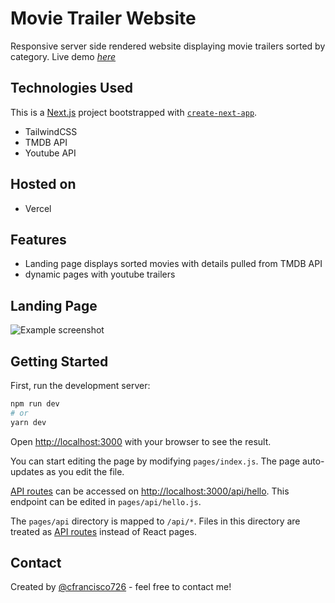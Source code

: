 # Movie Trailer Website

Responsive server side rendered website displaying movie trailers sorted by category.
Live demo [_here_](https://moviedb-nextjs-tailwind.vercel.app/)

## Technologies Used

This is a [Next.js](https://nextjs.org/) project bootstrapped with [`create-next-app`](https://github.com/vercel/next.js/tree/canary/packages/create-next-app).

- TailwindCSS
- TMDB API
- Youtube API

## Hosted on

- Vercel

## Features

- Landing page displays sorted movies with details pulled from TMDB API
- dynamic pages with youtube trailers

## Landing Page

![Example screenshot](./images/movidedb.png)

## Getting Started

First, run the development server:

```bash
npm run dev
# or
yarn dev
```

Open [http://localhost:3000](http://localhost:3000) with your browser to see the result.

You can start editing the page by modifying `pages/index.js`. The page auto-updates as you edit the file.

[API routes](https://nextjs.org/docs/api-routes/introduction) can be accessed on [http://localhost:3000/api/hello](http://localhost:3000/api/hello). This endpoint can be edited in `pages/api/hello.js`.

The `pages/api` directory is mapped to `/api/*`. Files in this directory are treated as [API routes](https://nextjs.org/docs/api-routes/introduction) instead of React pages.

## Contact

Created by [@cfrancisco726](http://www.carlofrancisco.com) - feel free to contact me!

